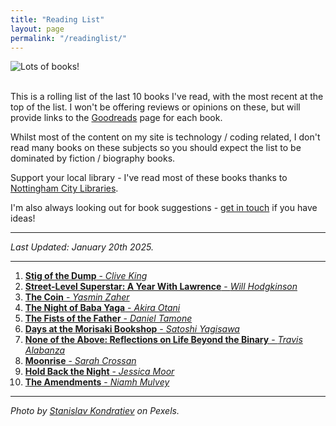 ```yaml
---
title: "Reading List"
layout: page
permalink: "/readinglist/"
---
```

<div class="container">
    <div class="row">
        <div class="col-md-12">
            <img src="{{site.baseurl}}/assets/images/readinglistbanner.jpg" class="img-fluid" alt="Lots of books!">
        </div>
    </div>
    <div class="row">
        <div class="col-md-12">
            <br/>
            <p>This is a rolling list of the last 10 books I've read, with the most recent at the top of the list.  I won't be offering reviews or opinions on these, but will provide links to the <a href="https://www.goodreads.com/" target="_blank">Goodreads</a> page for each book.</p>
            <p>Whilst most of the content on my site is technology / coding related, I don't read many books on these subjects so you should expect the list to be dominated by fiction / biography books.</p>
            <p>Support your local library - I've read most of these books thanks to <a href="https://www.nottinghamcitylibraries.co.uk/" target="_blank">Nottingham City Libraries</a>.</p>
            <p>I'm also always looking out for book suggestions - <a href="/contact">get in touch</a> if you have ideas!</p>
            <hr/>
            <p><i>Last Updated: January 20th 2025.</i></p>
            <hr/>
            <ol>
              <li><a href="https://www.goodreads.com/book/show/979470.Stig_of_the_Dump" target="_blank"><b>Stig of the Dump</b> - <i>Clive King</i></a></li>   
              <li><a href="https://www.goodreads.com/book/show/213742830-street-level-superstar" target="_blank"><b>Street-Level Superstar: A Year With Lawrence</b> - <i>Will Hodgkinson</i></a></li>  
              <li><a href="https://www.goodreads.com/book/show/199349912-the-coin" target="_blank"><b>The Coin</b> - <i>Yasmin Zaher</i></a></li>  
              <li><a href="https://www.goodreads.com/book/show/199471077-the-night-of-baba-yaga" target="_blank"><b>The Night of Baba Yaga</b> - <i>Akira Otani</i></a></li> 
              <li><a href="https://www.goodreads.com/book/show/209362466-the-fists-of-the-father" target="_blank"><b>The Fists of the Father</b> - <i>Daniel Tamone</i></a></li> 
              <li><a href="https://www.goodreads.com/book/show/62047992-days-at-the-morisaki-bookshop" target="_blank"><b>Days at the Morisaki Bookshop</b> - <i>Satoshi Yagisawa</i></a></li> 
              <li><a href="https://www.goodreads.com/book/show/59788339-none-of-the-above" target="_blank"><b>None of the Above: Reflections on Life Beyond the Binary</b> - <i>Travis Alabanza</i></a></li> 
              <li><a href="https://www.goodreads.com/book/show/33837404-moonrise" target="_blank"><b>Moonrise</b> - <i>Sarah Crossan</i></a></li>  
              <li><a href="https://www.goodreads.com/book/show/203516112-hold-back-the-night" target="_blank"><b>Hold Back the Night</b> - <i>Jessica Moor</i></a></li>  
              <li><a href="https://www.goodreads.com/book/show/203579122-the-amendments" target="_blank"><b>The Amendments</b> - <i>Niamh Mulvey</i></a></li>            
            </ol>
            <hr/>
            <p><i>Photo by <a href="https://www.pexels.com/photo/books-on-wooden-shelves-inside-library-2908984/" target="_blank">Stanislav Kondratiev</a> on Pexels.</i></p>
         </div>
   </div>
</div>
